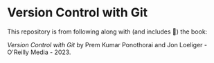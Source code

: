 # Version Control with Git

This repository is from following along with (and includes 🤫️) the book:

*Version Control with Git* by Prem Kumar Ponothorai and Jon Loeliger - O'Reilly Media - 2023.

